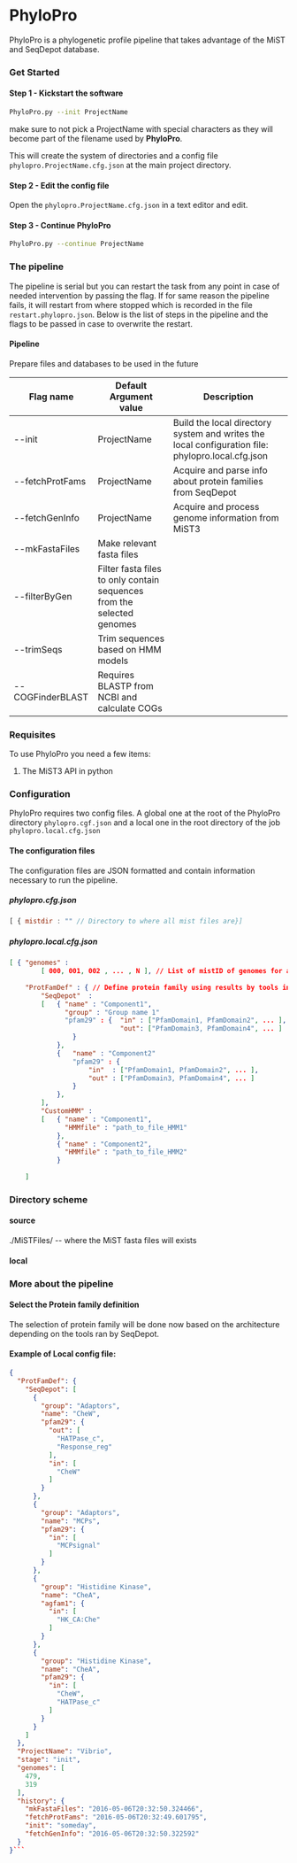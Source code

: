 # PhyloPro

PhyloPro is a phylogenetic profile pipeline that takes advantage of the MiST and SeqDepot database.

### Get Started

#### Step 1 - Kickstart the software

``` bash
PhyloPro.py --init ProjectName
```

make sure to not pick a ProjectName with special characters as they will become part of the filename used by **PhyloPro**.

This will create the system of directories and a config file `phylopro.ProjectName.cfg.json` at the main project directory.

#### Step 2 - Edit the config file

Open the `phylopro.ProjectName.cfg.json` in a text editor and edit.

#### Step 3 - Continue PhyloPro

``` bash
PhyloPro.py --continue ProjectName
```




### The pipeline
The pipeline is serial but you can restart the task from any point in case of needed intervention by passing the flag. If for same reason the pipeline fails, it will restart from where stopped which is recorded in the file ```restart.phylopro.json```. Below is the list of steps in the pipeline and the flags to be passed in case to overwrite the restart.

#### Pipeline

Prepare files and databases to be used in the future

| Flag name           | Default Argument value | Description |
|---------------------|--------------| ---------------|
| --init 			  | ProjectName | Build the local directory system and writes the local configuration file: phylopro.local.cfg.json|
| --fetchProtFams     | ProjectName | Acquire and parse info about protein families from SeqDepot |
| --fetchGenInfo      | ProjectName | Acquire and process genome information from MiST3 |
| --mkFastaFiles      | Make relevant fasta files |
| --filterByGen       | Filter fasta files to only contain sequences from the selected genomes |
| --trimSeqs          | Trim sequences based on HMM models |
| --COGFinderBLAST    | Requires BLASTP from NCBI and calculate COGs |


### Requisites
To use PhyloPro you need a few items:

1. The MiST3 API in python	

### Configuration
PhyloPro requires two config files. A global one at the root of the PhyloPro directory ```phylopro.cgf.json``` and a local one in the root directory of the job ```phylopro.local.cfg.json```

#### The configuration files
The configuration files are JSON formatted and contain information necessary to run the pipeline. 

##### phylopro.cfg.json

``` javascript
[ { mistdir : "" // Directory to where all mist files are}]
```

##### phylopro.local.cfg.json

``` json
[ { "genomes" : 
		[ 000, 001, 002 , ... , N ], // List of mistID of genomes for analysis
	
	"ProtFamDef" : { // Define protein family using results by tools in
		"SeqDepot"	:
		[ 	{ "name" : "Component1",
			  "group" : "Group name 1"
			  "pfam29" : { 	"in" : ["PfamDomain1, PfamDomain2", ... ], 
						 	"out": ["PfamDomain3, PfamDomain4", ... ]
				}
			},
			{	"name" : "Component2"
				"pfam29" : {
					"in"  : ["PfamDomain1, PfamDomain2", ... ], 
					"out" : ["PfamDomain3, PfamDomain4", ... ]
				}
			},
		],
		"CustomHMM" : 
		[	{ "name" : "Component1",
			  "HMMfile" : "path_to_file_HMM1"
			},
			{ "name" : "Component2",
			  "HMMfile" : "path_to_file_HMM2"
			}
		
	]
```


### Directory scheme

#### source

./MiSTFiles/	--			where the MiST fasta files will exists

#### local



### More about the pipeline

#### Select the Protein family definition

The selection of protein family will be done now based on the architecture depending on the tools ran by SeqDepot.


#### Example of Local config file:

``` json
{
  "ProtFamDef": {
    "SeqDepot": [
      {
        "group": "Adaptors", 
        "name": "CheW", 
        "pfam29": {
          "out": [
            "HATPase_c", 
            "Response_reg"
          ], 
          "in": [
            "CheW"
          ]
        }
      }, 
      {
        "group": "Adaptors", 
        "name": "MCPs", 
        "pfam29": {
          "in": [
            "MCPsignal"
          ]
        }
      }, 
      {
        "group": "Histidine Kinase", 
        "name": "CheA", 
        "agfam1": {
          "in": [
            "HK_CA:Che"
          ]
        }
      }, 
      {
        "group": "Histidine Kinase", 
        "name": "CheA", 
        "pfam29": {
          "in": [
            "CheW", 
            "HATPase_c"
          ]
        }
      }
    ]
  }, 
  "ProjectName": "Vibrio", 
  "stage": "init", 
  "genomes": [
    479, 
    319
  ], 
  "history": {
    "mkFastaFiles": "2016-05-06T20:32:50.324466", 
    "fetchProtFams": "2016-05-06T20:32:49.601795", 
    "init": "someday", 
    "fetchGenInfo": "2016-05-06T20:32:50.322592"
  }
}```
